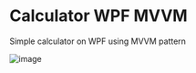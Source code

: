 # Calculator WPF MVVM

Simple calculator on WPF using MVVM pattern

![image](https://github.com/mythter/Calculator-WPF-MVVM/assets/60883514/be2e936d-5632-4a2b-a17c-b566963c5620)
